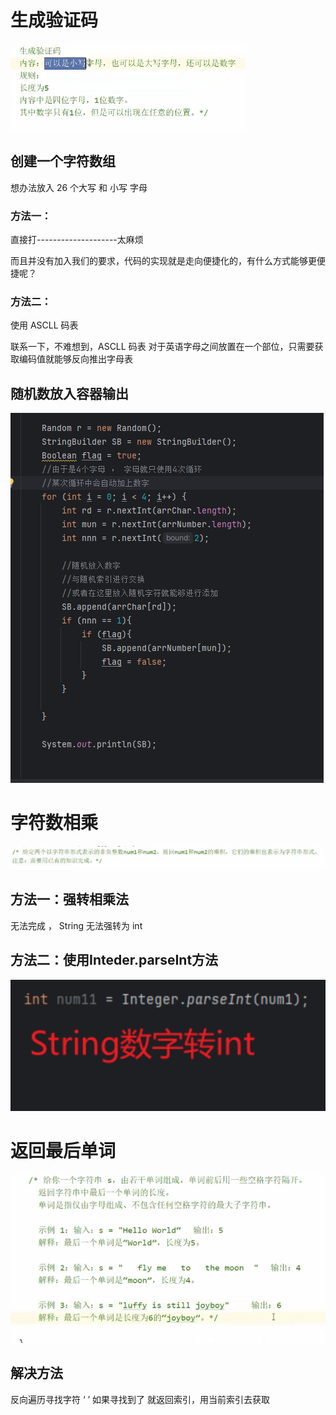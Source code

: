 # 生成验证码

![img.png](img.png)

## 创建一个字符数组

想办法放入 26 个大写 和 小写 字母

### 方法一：

直接打--------------------太麻烦

而且并没有加入我们的要求，代码的实现就是走向便捷化的，有什么方式能够更便捷呢？

### 方法二：

使用 ASCLL 码表

联系一下，不难想到，ASCLL 码表 对于英语字母之间放置在一个部位，只需要获取编码值就能够反向推出字母表

## 随机数放入容器输出

![img_1.png](img_1.png)

# 字符数相乘

![img_2.png](img_2.png)

## 方法一：强转相乘法

无法完成 ， String 无法强转为 int

## 方法二：使用Inteder.parseInt方法

![img_3.png](img_3.png)

# 返回最后单词

![img_4.png](img_4.png)

## 解决方法

反向遍历寻找字符 ‘ ’ 如果寻找到了 就返回索引，用当前索引去获取
